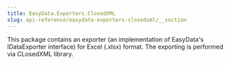 ```yaml
---
title: EasyData.Exporters.ClosedXML
slug: api-reference/easydata-exporters-closedxml/__section
---
```

This package contains an exporter (an implementation of EasyData's IDataExporter interface) for Excel (.xlsx) format.
      The exporting is performed via CLosedXML library.
